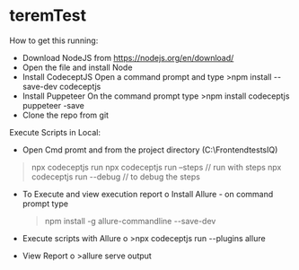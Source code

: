 # teremTest

How to get this running:
-	Download NodeJS from https://nodejs.org/en/download/
-	Open the file and install Node
-	Install CodeceptJS 
Open a command prompt and type >npm install --save-dev codeceptjs
-	Install Puppeteer
	On the command prompt type >npm install codeceptjs puppeteer -save
- Clone the repo from git




Execute Scripts in Local:

-	Open Cmd promt and from the project directory (C:\FrontendtestsIQ)
>npx codeceptjs run
>npx codeceptjs run –steps // run with steps
>npx codeceptjs run --debug // to debug the steps

-	To Execute and view execution report
o	Install Allure - on command prompt type 
	>npm install -g allure-commandline --save-dev

-	Execute scripts with Allure
o	>npx codeceptjs run --plugins allure
-	View Report
o	>allure serve output
